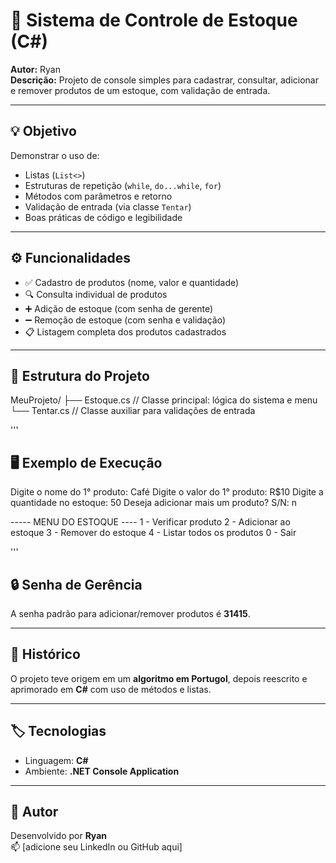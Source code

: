 # 🧮 Sistema de Controle de Estoque (C#)

**Autor:** Ryan  
**Descrição:** Projeto de console simples para cadastrar, consultar, adicionar e remover produtos de um estoque, com validação de entrada.

---

## 💡 Objetivo
Demonstrar o uso de:
- Listas (`List<>`)
- Estruturas de repetição (`while`, `do...while`, `for`)
- Métodos com parâmetros e retorno
- Validação de entrada (via classe `Tentar`)
- Boas práticas de código e legibilidade

---

## ⚙️ Funcionalidades
- ✅ Cadastro de produtos (nome, valor e quantidade)
- 🔍 Consulta individual de produtos
- ➕ Adição de estoque (com senha de gerente)
- ➖ Remoção de estoque (com senha e validação)
- 📋 Listagem completa dos produtos cadastrados

---

## 🧠 Estrutura do Projeto
MeuProjeto/
├── Estoque.cs // Classe principal: lógica do sistema e menu
└── Tentar.cs // Classe auxiliar para validações de entrada

'''

## 🖥️ Exemplo de Execução
Digite o nome do 1° produto: Café
Digite o valor do 1° produto: R$10
Digite a quantidade no estoque: 50
Deseja adicionar mais um produto? S/N: n

----- MENU DO ESTOQUE ----
1 - Verificar produto
2 - Adicionar ao estoque
3 - Remover do estoque
4 - Listar todos os produtos
0 - Sair

'''

## 🔒 Senha de Gerência
A senha padrão para adicionar/remover produtos é **31415**.

---

## 🧩 Histórico
O projeto teve origem em um **algoritmo em Portugol**, depois reescrito e aprimorado em **C#** com uso de métodos e listas.

---

## 🏷️ Tecnologias
- Linguagem: **C#**
- Ambiente: **.NET Console Application**

---

## 📎 Autor
Desenvolvido por **Ryan**  
📫 [adicione seu LinkedIn ou GitHub aqui]
